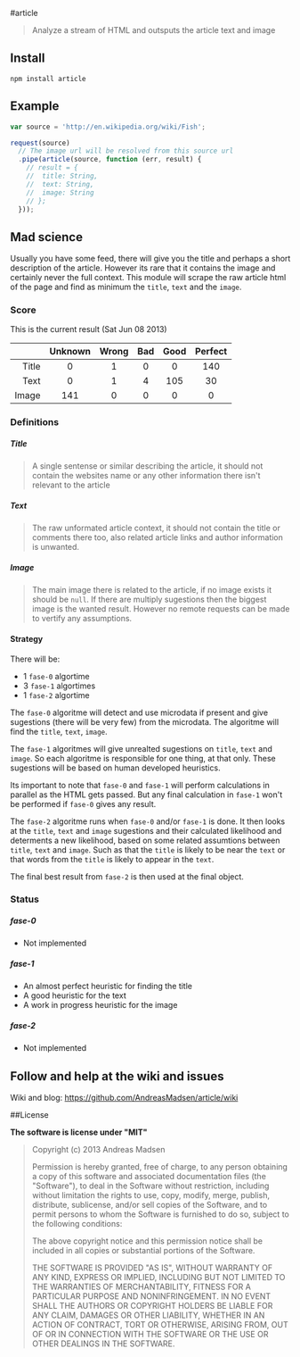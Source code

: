 #article

> Analyze a stream of HTML and outsputs the article text and image

## Install

```shell
npm install article
```

## Example

```javascript
var source = 'http://en.wikipedia.org/wiki/Fish';

request(source)
  // The image url will be resolved from this source url
  .pipe(article(source, function (err, result) {
    // result = {
    //  title: String,
    //  text: String,
    //  image: String
    // };
  }));
```

## Mad science

Usually you have some feed, there will give you the title and perhaps a
short description of the article. However its rare that it contains the image
and certainly never the full context. This module will scrape the raw article
html of the page and find as minimum the `title`, `text` and the `image`.

### Score

This is the current result (Sat Jun 08 2013)

|       | Unknown | Wrong | Bad | Good | Perfect |
|------:|:-------:|:-----:|:---:|:----:|:-------:|
| Title | 0       | 1     | 0   | 0    | 140     |
| Text  | 0       | 1     | 4   | 105  | 30      |
| Image | 141     | 0     | 0   | 0    | 0       |

### Definitions

##### Title
> A single sentense or similar describing the article, it should not contain
> the websites name or any other information there isn't relevant to the article

##### Text
> The raw unformated article context, it should not contain the title or comments
> there too, also related article links and author information is unwanted.

##### Image
> The main image there is related to the article, if no image exists it should
> be `null`. If there are multiply sugestions then the biggest image is the
> wanted result. However no remote requests can be made to vertify any assumptions.

#### Strategy

There will be:

* 1 `fase-0` algortime
* 3 `fase-1` algortimes
* 1 `fase-2` algortime

The `fase-0` algoritme will detect and use microdata if present and give
sugestions (there will be very few) from the microdata. The algoritme will find
the  `title`, `text`, `image`. 

The `fase-1` algoritmes will give unrealted sugestions on `title`, `text` and `image`.
So each algoritme is responsible for one thing, at that only. These sugestions
will be based on human developed heuristics.

Its important to note that `fase-0` and `fase-1` will perform calculations
in parallel as the HTML gets passed. But any final calculation in `fase-1` won't
be performed if `fase-0` gives any result.

The `fase-2` algoritme runs when `fase-0` and/or `fase-1` is done. It then looks
at the `title`, `text` and `image` sugestions and their calculated likelihood and
determents a new likelihood, based on some related assumtions between `title`,
`text` and `image`. Such as that the `title` is likely to be near the `text` or
that words from the `title` is likely to appear in the `text`.

The final best result from `fase-2` is then used at the final object.

### Status

##### fase-0

* Not implemented

##### fase-1

* An almost perfect heuristic for finding the title
* A good heuristic for the text
* A work in progress heuristic for the image

##### fase-2

* Not implemented

## Follow and help at the wiki and issues

Wiki and blog: https://github.com/AndreasMadsen/article/wiki

##License

**The software is license under "MIT"**

> Copyright (c) 2013 Andreas Madsen
>
> Permission is hereby granted, free of charge, to any person obtaining a copy
> of this software and associated documentation files (the "Software"), to deal
> in the Software without restriction, including without limitation the rights
> to use, copy, modify, merge, publish, distribute, sublicense, and/or sell
> copies of the Software, and to permit persons to whom the Software is
> furnished to do so, subject to the following conditions:
>
> The above copyright notice and this permission notice shall be included in
> all copies or substantial portions of the Software.
>
> THE SOFTWARE IS PROVIDED "AS IS", WITHOUT WARRANTY OF ANY KIND, EXPRESS OR
> IMPLIED, INCLUDING BUT NOT LIMITED TO THE WARRANTIES OF MERCHANTABILITY,
> FITNESS FOR A PARTICULAR PURPOSE AND NONINFRINGEMENT. IN NO EVENT SHALL THE
> AUTHORS OR COPYRIGHT HOLDERS BE LIABLE FOR ANY CLAIM, DAMAGES OR OTHER
> LIABILITY, WHETHER IN AN ACTION OF CONTRACT, TORT OR OTHERWISE, ARISING FROM,
> OUT OF OR IN CONNECTION WITH THE SOFTWARE OR THE USE OR OTHER DEALINGS IN
> THE SOFTWARE.
